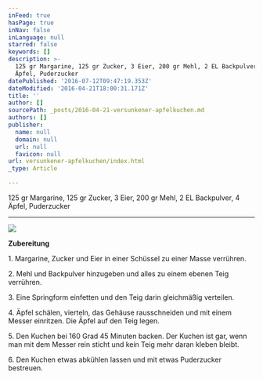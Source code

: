 ```yaml
---
inFeed: true
hasPage: true
inNav: false
inLanguage: null
starred: false
keywords: []
description: >-
  125 gr Margarine, 125 gr Zucker, 3 Eier, 200 gr Mehl, 2 EL Backpulver, 4
  Äpfel, Puderzucker
datePublished: '2016-07-12T09:47:19.353Z'
dateModified: '2016-04-21T18:00:31.171Z'
title: ''
author: []
sourcePath: _posts/2016-04-21-versunkener-apfelkuchen.md
authors: []
publisher:
  name: null
  domain: null
  url: null
  favicon: null
url: versunkener-apfelkuchen/index.html
_type: Article

---
```

125 gr Margarine, 125 gr Zucker, 3 Eier, 200 gr Mehl, 2 EL Backpulver, 4 Äpfel, Puderzucker

****
![](https://the-grid-user-content.s3-us-west-2.amazonaws.com/65123101-ae08-4d19-bcff-9024dd1004e1.jpg)

**Zubereitung**

1\. Margarine, Zucker und Eier in einer Schüssel zu einer Masse verrühren.

2\. Mehl und Backpulver hinzugeben und alles zu einem ebenen Teig verrühren.

3\. Eine Springform einfetten und den Teig darin gleichmäßig verteilen.

4\. Äpfel schälen, vierteln, das Gehäuse rausschneiden und mit einem Messer einritzen. Die Äpfel auf den Teig legen.

5\. Den Kuchen bei 160 Grad 45 Minuten backen. Der Kuchen ist gar, wenn man mit dem Messer rein sticht und kein Teig mehr daran kleben bleibt. 

6\. Den Kuchen etwas abkühlen lassen und mit etwas Puderzucker bestreuen.